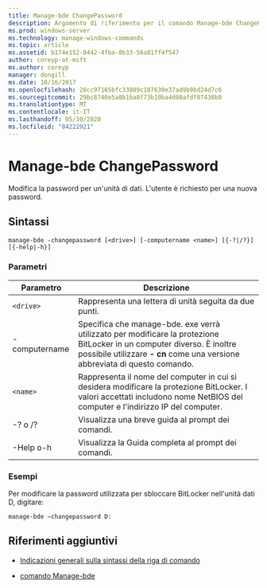 ```yaml
---
title: Manage-bde ChangePassword
description: Argomento di riferimento per il comando Manage-bde ChangePassword, che consente di modificare la password per un'unità dati.
ms.prod: windows-server
ms.technology: manage-windows-commands
ms.topic: article
ms.assetid: b174e152-8442-4fba-8b33-56a81ff4f547
author: coreyp-at-msft
ms.author: coreyp
manager: dongill
ms.date: 10/16/2017
ms.openlocfilehash: 28cc97165bfc33809c187630e37ad9b9bd24d7c6
ms.sourcegitcommit: 29bc8740e5a8b1ba8f73b10ba4d08afdf07438b0
ms.translationtype: MT
ms.contentlocale: it-IT
ms.lasthandoff: 05/30/2020
ms.locfileid: "84222921"
---
```

# <a name="manage-bde-changepassword"></a>Manage-bde ChangePassword

Modifica la password per un'unità di dati. L'utente è richiesto per una nuova password.

## <a name="syntax"></a>Sintassi

```
manage-bde -changepassword [<drive>] [-computername <name>] [{-?|/?}] [{-help|-h}]
```

### <a name="parameters"></a>Parametri

| Parametro | Descrizione |
| --------- | ----------- |
| `<drive>` | Rappresenta una lettera di unità seguita da due punti. |
| -computername | Specifica che manage-bde. exe verrà utilizzato per modificare la protezione BitLocker in un computer diverso. È inoltre possibile utilizzare **- cn** come una versione abbreviata di questo comando. |
| `<name>` | Rappresenta il nome del computer in cui si desidera modificare la protezione BitLocker. I valori accettati includono nome NetBIOS del computer e l'indirizzo IP del computer. |
| -? o /? | Visualizza una breve guida al prompt dei comandi. |
| -Help o-h | Visualizza la Guida completa al prompt dei comandi. |

### <a name="examples"></a>Esempi

Per modificare la password utilizzata per sbloccare BitLocker nell'unità dati D, digitare:

```
manage-bde –changepassword D:
```

## <a name="additional-references"></a>Riferimenti aggiuntivi

- [Indicazioni generali sulla sintassi della riga di comando](command-line-syntax-key.md)

- [comando Manage-bde](manage-bde.md)
